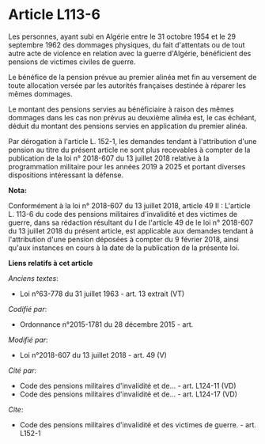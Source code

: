 # Article L113-6

Les personnes, ayant subi en Algérie entre le 31 octobre 1954 et le 29 septembre 1962 des dommages physiques, du fait
d'attentats ou de tout autre acte de violence en relation avec la guerre d'Algérie, bénéficient des pensions de victimes
civiles de guerre. 

Le bénéfice de la pension prévue au premier alinéa met fin au versement de toute allocation versée par les autorités
françaises destinée à réparer les mêmes dommages. 

Le montant des pensions servies au bénéficiaire à raison des mêmes dommages dans les cas non prévus au deuxième alinéa est,
le cas échéant, déduit du montant des pensions servies en application du premier alinéa. 

Par dérogation à l'article L. 152-1, les demandes tendant à l'attribution d'une pension au titre du présent article ne sont
plus recevables à compter de la publication de la loi n° 2018-607 du 13 juillet 2018 relative à la programmation militaire
pour les années 2019 à 2025 et portant diverses dispositions intéressant la défense.

**Nota:**

Conformément à la loi n° 2018-607 du 13 juillet 2018, article 49 II : L'article L. 113-6 du code des pensions militaires
d'invalidité et des victimes de guerre, dans sa rédaction résultant du I de l'article 49 de le loi n° 2018-607 du 13 juillet
2018 du présent article, est applicable aux demandes tendant à l'attribution d'une pension déposées à compter du 9 février
2018, ainsi qu'aux instances en cours à la date de la publication de la présente loi.

**Liens relatifs à cet article**

_Anciens textes_:

  - Loi n°63-778 du 31 juillet 1963 - art. 13 extrait (VT)

_Codifié par_:

  - Ordonnance n°2015-1781 du 28 décembre 2015 - art.

_Modifié par_:

  - Loi n°2018-607 du 13 juillet 2018 - art. 49 (V)

_Cité par_:

  - Code des pensions militaires d'invalidité et de... - art. L124-11 (VD)
  - Code des pensions militaires d'invalidité et de... - art. L124-17 (VD)

_Cite_:

  - Code des pensions militaires d'invalidité et des victimes de guerre. - art. L152-1
